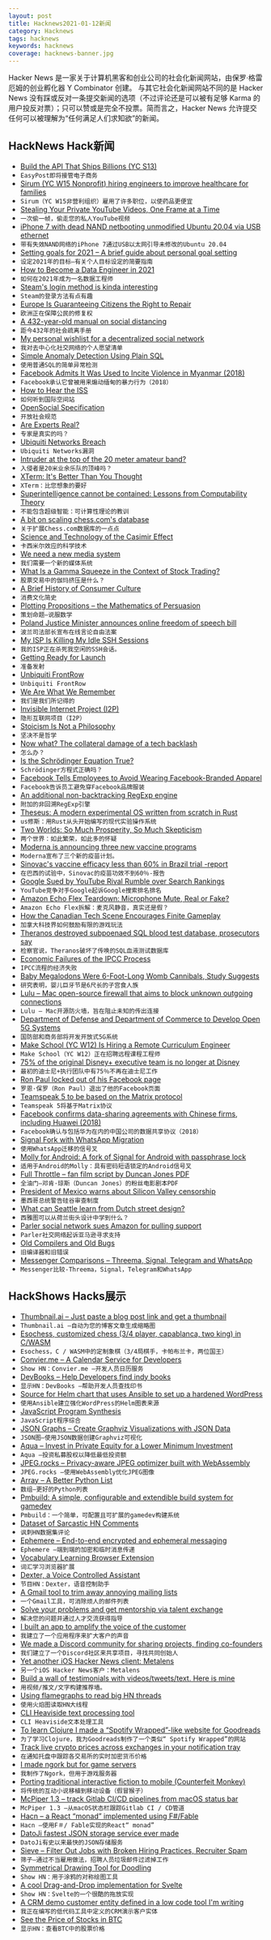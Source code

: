 ```yaml
---
layout: post
title: Hacknews2021-01-12新闻
category: Hacknews
tags: hacknews
keywords: hacknews
coverage: hacknews-banner.jpg
---
```


Hacker News 是一家关于计算机黑客和创业公司的社会化新闻网站，由保罗·格雷厄姆的创业孵化器 Y Combinator 创建。
与其它社会化新闻网站不同的是 Hacker News 没有踩或反对一条提交新闻的选项（不过评论还是可以被有足够 Karma 的用户投反对票）；只可以赞或是完全不投票。简而言之，Hacker News 允许提交任何可以被理解为“任何满足人们求知欲”的新闻。

## HackNews Hack新闻


- [Build the API That Ships Billions (YC S13)](https://www.easypost.com/careers)
- `EasyPost即将接管电子商务`
- [Sirum (YC W15 Nonprofit) hiring engineers to improve healthcare for families](https://www.sirum.org/about/#careers)
- `Sirum（YC W15非营利组织）雇用了许多职位，以使药品更便宜`
- [Stealing Your Private YouTube Videos, One Frame at a Time](https://bugs.xdavidhu.me/google/2021/01/11/stealing-your-private-videos-one-frame-at-a-time/)
- `一次偷一帧，偷走您的私人YouTube视频`
- [iPhone 7 with dead NAND netbooting unmodified Ubuntu 20.04 via USB ethernet](https://old.reddit.com/r/linux/comments/kux9xx/success_iphone_7_with_dead_nand_netbooting/)
- `带有失效NAND网络的iPhone 7通过USB以太网引导未修改的Ubuntu 20.04`
- [Setting goals for 2021 – A brief guide about personal goal setting](https://blog.doit.io/goal-setting/)
- `设定2021年的目标–有关个人目标设定的简要指南`
- [How to Become a Data Engineer in 2021](https://khashtamov.com/en/how-to-become-a-data-engineer/)
- `如何在2021年成为一名数据工程师`
- [Steam's login method is kinda interesting](https://owlspace.xyz/cybersec/steam-login/)
- `Steam的登录方法有点有趣`
- [Europe Is Guaranteeing Citizens the Right to Repair](https://reasonstobecheerful.world/europe-guarantee-right-to-repair-ifixit/)
- `欧洲正在保障公民的修复权`
- [A 432-year-old manual on social distancing](https://www.bbc.com/future/article/20210107-the-432-year-old-manual-on-social-distancing)
- `距今432年的社会疏离手册`
- [My personal wishlist for a decentralized social network](https://carter.sande.duodecima.technology/decentralized-wishlist/)
- `我对去中心化社交网络的个人愿望清单`
- [Simple Anomaly Detection Using Plain SQL](https://hakibenita.com/sql-anomaly-detection)
- `使用普通SQL的简单异常检测`
- [Facebook Admits It Was Used to Incite Violence in Myanmar (2018)](https://www.nytimes.com/2018/11/06/technology/myanmar-facebook.html)
- `Facebook承认它曾被用来煽动缅甸的暴力行为（2018）`
- [How to Hear the ISS](https://amsat-uk.org/beginners/how-to-hear-the-iss/)
- `如何听到国际空间站`
- [OpenSocial Specification](https://github.com/OpenSocial/spec/)
- `开放社会规范`
- [Are Experts Real?](https://fantasticanachronism.com/2021/01/11/are-experts-real/)
- `专家是真实的吗？`
- [Ubiquiti Networks Breach](https://mailchi.mp/ubnt/account-notification?e=30527b2904)
- `Ubiquiti Networks漏洞`
- [Intruder at the top of the 20 meter amateur band?](http://ka7oei.blogspot.com/2020/12/intruder-at-top-of-20-meter-amateur-band.html)
- `入侵者是20米业余乐队的顶峰吗？`
- [XTerm: It's Better Than You Thought](https://aduros.com/blog/xterm-its-better-than-you-thought/)
- `XTerm：比您想象的要好`
- [Superintelligence cannot be contained: Lessons from Computability Theory](https://arxiv.org/abs/1607.00913)
- `不能包含超级智能：可计算性理论的教训`
- [A bit on scaling chess.com's database](https://unstructed.tech/2021/01/11/your-legacy-database-is-outgrowing-itself/)
- `关于扩展Chess.com数据库的一点点`
- [Science and Technology of the Casimir Effect](https://physicstoday.scitation.org/doi/10.1063/PT.3.4656)
- `卡西米尔效应的科学技术`
- [We need a new media system](https://taibbi.substack.com/p/we-need-a-new-media-system)
- `我们需要一个新的媒体系统`
- [What Is a Gamma Squeeze in the Context of Stock Trading?](https://www.swfinstitute.org/news/83341/what-is-a-gamma-squeeze-in-the-context-of-stock-trading)
- `股票交易中的伽玛挤压是什么？`
- [A Brief History of Consumer Culture](https://thereader.mitpress.mit.edu/a-brief-history-of-consumer-culture/)
- `消费文化简史`
- [Plotting Propositions – the Mathematics of Persuasion](https://billwadge.wordpress.com/2021/01/11/plotting-propositions-the-mathematics-of-persuasion/)
- `策划命题–说服数学`
- [Poland Justice Minister announces online freedom of speech bill](https://polandin.com/51388314/justice-minister-announces-online-freedom-of-speech-bill)
- `波兰司法部长宣布在线言论自由法案`
- [My ISP Is Killing My Idle SSH Sessions](https://anderstrier.dk/2021/01/11/my-isp-is-killing-my-idle-ssh-sessions-yours-might-be-too/)
- `我的ISP正在杀死我空闲的SSH会话。`
- [Getting Ready for Launch](https://adhoc.team/2021/01/08/getting-ready-for-launch/)
- `准备发射`
- [Unbiquiti FrontRow](https://www.frontrow.com/)
- `Unbiquiti FrontRow`
- [We Are What We Remember](https://fs.blog/2021/01/we-remember/)
- `我们是我们所记得的`
- [Invisible Internet Project (I2P)](https://geti2p.net/en/)
- `隐形互联网项目（I2P）`
- [Stoicism Is Not a Philosophy](https://virginica.substack.com/p/stoicism-is-not-a-philosophy)
- `坚决不是哲学`
- [Now what? The collateral damage of a tech backlash](https://blog.nillium.com/now-what-the-collateral-damage-of-a-tech-backlash/)
- `怎么办？`
- [Is the Schrödinger Equation True?](https://www.scientificamerican.com/article/is-the-schroedinger-equation-true/)
- `Schrödinger方程式正确吗？`
- [Facebook Tells Employees to Avoid Wearing Facebook-Branded Apparel](https://www.theinformation.com/articles/facebook-tells-employees-to-avoid-wearing-facebook-branded-apparel)
- `Facebook告诉员工避免穿Facebook品牌服装`
- [An additional non-backtracking RegExp engine](https://v8.dev/blog/non-backtracking-regexp)
- `附加的非回溯RegExp引擎`
- [Theseus: A modern experimental OS written from scratch in Rust](https://github.com/theseus-os/Theseus)
- `us修斯：用Rust从头开始编写的现代实验操作系统`
- [Two Worlds: So Much Prosperity, So Much Skepticism](https://www.collaborativefund.com/blog/two-worlds/)
- `两个世界：如此繁荣，如此多的怀疑`
- [Moderna is announcing three new vaccine programs](https://investors.modernatx.com/news-releases/news-release-details/moderna-provides-business-update-and-announces-three-new)
- `Moderna宣布了三个新的疫苗计划。`
- [Sinovac's vaccine efficacy less than 60% in Brazil trial -report](https://www.reuters.com/article/us-health-coronavirus-coronavac/sinovacs-vaccine-efficacy-less-than-60-in-brazil-trial-report-idUSKBN29G14W)
- `在巴西的试验中，Sinovac的疫苗功效不到60％-报告`
- [Google Sued by YouTube Rival Rumble over Search Rankings](https://www.wsj.com/articles/google-sued-by-youtube-rival-over-search-rankings-11610407969)
- `YouTube竞争对手Google起诉Google搜索排名排名`
- [Amazon Echo Flex Teardown: Microphone Mute, Real or Fake?](https://electronupdate.blogspot.com/2021/01/amazon-echo-flex-microphone-mute-real.html)
- `Amazon Echo Flex拆解：麦克风静音，真实还是假？`
- [How the Canadian Tech Scene Encourages Finite Gameplay](https://alexdanco.com/2021/01/11/why-the-canadian-tech-scene-doesnt-work/)
- `加拿大科技界如何鼓励有限的游戏玩法`
- [Theranos destroyed subpoenaed SQL blood test database, prosecutors say](https://www.theregister.com/2021/01/12/theranos_database_loss/)
- `检察官说，Theranos破坏了传唤的SQL血液测试数据库`
- [Economic Failures of the IPCC Process](https://profstevekeen.medium.com/economic-failures-of-the-ipcc-process-e1fd6060092e)
- `IPCC流程的经济失败`
- [Baby Megalodons Were 6-Foot-Long Womb Cannibals, Study Suggests](https://www.nytimes.com/2021/01/10/science/megalodons-baby-shark.html)
- `研究表明，婴儿巨牙节是6尺长的子宫食人族`
- [Lulu – Mac open-source firewall that aims to block unknown outgoing connections](https://objective-see.com/products/lulu.html)
- `Lulu – Mac开源防火墙，旨在阻止未知的传出连接`
- [Department of Defense and Department of Commerce to Develop Open 5G Systems](https://www.defense.gov/Newsroom/Releases/Release/Article/2467484/department-of-defense-and-department-of-commerce-explore-5g-challenge-to-develo/)
- `国防部和商务部将开发开放式5G系统`
- [Make School (YC W12) Is Hiring a Remote Curriculum Engineer](item?id=25743350)
- `Make School（YC W12）正在招聘远程课程工程师`
- [75% of the original Disney+ executive team is no longer at Disney](https://musingsonmouse.substack.com/p/disneys-original-executive-team-says)
- `最初的迪士尼+执行团队中有75％不再在迪士尼工作`
- [Ron Paul locked out of his Facebook page](https://twitter.com/ronpaul/status/1348694943905308672)
- `罗恩·保罗（Ron Paul）退出了他的Facebook页面`
- [Teamspeak 5 to be based on the Matrix protocol](https://community.teamspeak.com/t/teamspeak-5-beta-bug-report-bbcode-not-working-channel-commander-not-shown/14670/4)
- `Teamspeak 5将基于Matrix协议`
- [Facebook confirms data-sharing agreements with Chinese firms, including Huawei (2018)](https://www.bbc.com/news/business-44379593)
- `Facebook确认与包括华为在内的中国公司的数据共享协议（2018）`
- [Signal Fork with WhatsApp Migration](https://github.com/jukefoxer/Signal-Android/tree/feature/wa-db-import)
- `使用WhatsApp迁移的信号叉`
- [Molly for Android: A fork of Signal for Android with passphrase lock](https://github.com/mollyim/mollyim-android)
- `适用于Android的Molly：具有密码短语锁定的Android信号叉`
- [Full Throttle – fan film script by Duncan Jones PDF](https://www.dropbox.com/s/ojb9zaplszjcp63/FULL%20THROTTLE%20-for%20all.pdf?dl=0)
- `全油门–邓肯·琼斯（Duncan Jones）的粉丝电影剧本PDF`
- [President of Mexico warns about Silicon Valley censorship](https://www.reddit.com/r/media_criticism/comments/kvkp3k/listen_to_the_mexican_presidents_warnings_about/)
- `墨西哥总统警告硅谷审查制度`
- [What can Seattle learn from Dutch street design?](https://www.youtube.com/watch?v=l0GA901oGe4)
- `西雅图可以从荷兰街头设计中学到什么？`
- [Parler social network sues Amazon for pulling support](https://www.bbc.com/news/technology-55615214)
- `Parler社交网络起诉亚马逊寻求支持`
- [Old Compilers and Old Bugs](https://lwn.net/SubscriberLink/842122/2ed09eb12c8ca4bf/)
- `旧编译器和旧错误`
- [Messenger Comparisons – Threema, Signal, Telegram and WhatsApp](https://threema.ch/en/messenger-comparison)
- `Messenger比较-Threema，Signal，Telegram和WhatsApp`


## HackShows Hacks展示

- [ Thumbnail.ai – Just paste a blog post link and get a thumbnail](https://thumbnail.ai/)
- `Thumbnail.ai –自动为您的博客文章生成缩略图`
- [ Esochess, customized chess (3/4 player, capablanca, two king) in C/WASM](https://esochess.net)
- `Esochess，C / WASM中的定制象棋（3/4局棋手，卡帕布兰卡，两位国王）`
- [ Convier.me – A Calendar Service for Developers](https://convier.me)
- `Show HN：Convier.me –开发人员日历服务`
- [ DevBooks – Help Developers find indy books](https://thesmartcoder.dev/books/)
- `显示HN：DevBooks –帮助开发人员查找印书`
- [ Source for Helm chart that uses Ansible to set up a hardened WordPress](https://code.habd.as/comfusion/WordPress)
- `使用Ansible建立强化WordPress的Helm图表来源`
- [ JavaScript Program Synthesis](https://grgv.xyz/inductive_program_synthesis/)
- `JavaScript程序综合`
- [ JSON Graphs – Create Graphviz Visualizations with JSON Data](https://nounparse.com/)
- `JSON图–使用JSON数据创建Graphviz可视化`
- [ Aqua – Invest in Private Equity for a Lower Minimum Investment](http://investwithaqua.com)
- `Aqua –投资私募股权以降低最低投资额`
- [ JPEG.rocks – Privacy-aware JPEG optimizer built with WebAssembly](https://jpeg.rocks)
- `JPEG.rocks –使用WebAssembly优化JPEG图像`
- [ Array – A Better Python List](https://github.com/Lauriat/funct)
- `数组–更好的Python列表`
- [ Pmbuild: A simple, configurable and extendible build system for gamedev](https://github.com/polymonster/pmbuild)
- `Pmbuild：一个简单，可配置且可扩展的gamedev构建系统`
- [ Dataset of Sarcastic HN Comments](https://github.com/traghav/sarcasticHN)
- `讽刺HN数据集评论`
- [ Ephemere – End-to-end encrypted and ephemeral messaging](https://ephemere.app)
- `Ephemere –端到端的加密和临时消息传递`
- [ Vocabulary Learning Browser Extension](https://github.com/fertkir/vocabulary-to-google-sheet)
- `词汇学习浏览器扩展`
- [ Dexter, a Voice Controlled Assistant](https://github.com/iamsrp/dexter)
- `节目HN：Dexter，语音控制助手`
- [ A Gmail tool to trim away annoying mailing lists](https://trimbox.io/)
- `一个Gmail工具，可消除烦人的邮件列表`
- [ Solve your problems and get mentorship via talent exchange](https://www.aiir.app/)
- `解决您的问题并通过人才交流获得指导`
- [ I built an app to amplify the voice of the customer](https://shieldvoc.com/)
- `我建立了一个应用程序来扩大客户的声音`
- [ We made a Discord community for sharing projects, finding co-founders](https://discord.com/invite/4naFT8d)
- `我们建立了一个Discord社区来共享项目，寻找共同创始人`
- [ Yet another iOS Hacker News client: Metalens](https://apps.apple.com/us/app/metalens/id1506654571?ls=1)
- `另一个iOS Hacker News客户：Metalens`
- [ Build a wall of testimonials with videos/tweets/text. Here is mine](https://testimonial.to/testimonial/all)
- `用视频/推文/文字构建推荐墙。`
- [ Using flamegraphs to read big HN threads](https://trungdq88.github.io/hn-big-threads/index.html)
- `使用火焰图读取HN大线程`
- [ CLI Heaviside text processing tool](https://github.com/mcastorina/heavi)
- `CLI Heaviside文本处理工具`
- [ To learn Clojure I made a “Spotify Wrapped”-like website for Goodreads](https://www.readingyear.com)
- `为了学习Clojure，我为Goodreads制作了一个类似“ Spotify Wrapped”的网站`
- [ Track live crypto prices across exchanges in your notification tray](https://cryptowale.com/)
- `在通知托盘中跟踪各交易所的实时加密货币价格`
- [ I made ngork but for game servers](https://playit.gg/)
- `我制作了Ngork，但用于游戏服务器`
- [ Porting traditional interactive fiction to mobile (Counterfeit Monkey)](https://memalign.github.io/m/counterfeitmonkey/index.html)
- `将传统的互动小说移植到移动设备（假冒猴子）`
- [ McPiper 1.3 – track Gitlab CI/CD pipelines from macOS status bar](https://www.mcpiper.app/)
- `McPiper 1.3 –从macOS状态栏跟踪Gitlab CI / CD管道`
- [ Hacn – a React “monad” implemented using F#/Fable](https://github.com/pj/hacn)
- `Hacn –使用F＃/ Fable实现的React“ monad”`
- [ DatoJi fastest JSON storage service ever made](https://datoji.dev)
- `DatoJi有史以来最快的JSON存储服务`
- [ Sieve – Filter Out Jobs with Broken Hiring Practices, Recruiter Spam](https://sievejobs.com/)
- `筛子–通过不当雇用做法，招聘人员垃圾邮件过滤掉工作`
- [ Symmetrical Drawing Tool for Doodling](https://www.aliciaunderhill.xyz/Andala/)
- `Show HN：用于涂鸦的对称绘图工具`
- [ A cool Drag-and-Drop implementation for Svelte](https://github.com/isaacHagoel/svelte-dnd-action)
- `Show HN：Svelte的一个很酷的拖放实现`
- [ A CRM demo customer entity defined in a low code tool I'm writing](http://sborex.com/res/process_customer.html?taskId=modelsource&modelId=customer)
- `我正在编写的低代码工具中定义的CRM演示客户实体`
- [ See the Price of Stocks in BTC](https://stonksinbtc.xyz/)
- `显示HN：查看BTC中的股票价格`

